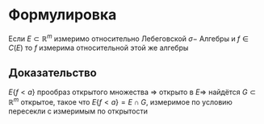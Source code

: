 # Формулировка
Если $E \subset \mathbb{R}^m$ измеримо относительно Лебеговской $\sigma-$ Алгебры и $f\in C(E)$ то $f$ измерима относительной этой же алгебры
## Доказательство
$E\{f< a \}$ прообраз открытого множества $\Rightarrow$ открыто в $E \Rightarrow$ найдётся $G\subset \mathbb{R}^m$ открытое, такое что $E\{f < a\} = E\cap G$, измеримое по условию пересекли с измеримым по открытости